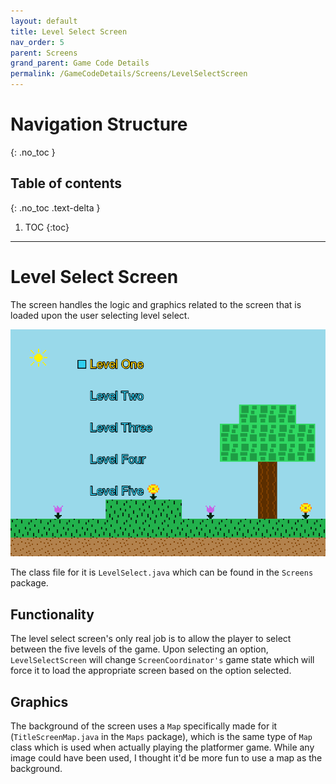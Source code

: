 ```yaml
---
layout: default
title: Level Select Screen
nav_order: 5
parent: Screens
grand_parent: Game Code Details
permalink: /GameCodeDetails/Screens/LevelSelectScreen
---
```


# Navigation Structure
{: .no_toc }

## Table of contents
{: .no_toc .text-delta }

1. TOC
{:toc}

---

# Level Select Screen

The screen handles the logic and graphics related to the screen that is loaded upon the user selecting level select.

![level-select-screen.PNG](../../../assets/images/level-select-screen.PNG)

The class file for it is `LevelSelect.java` which can be found in the `Screens` package.

## Functionality

The level select screen's only real job is to allow the player to select between the five levels of the game.
Upon selecting an option, `LevelSelectScreen` will change `ScreenCoordinator's` game state which will force it to load the appropriate screen based
on the option selected.


## Graphics

The background of the screen uses a `Map` specifically made for it (`TitleScreenMap.java` in the `Maps` package), which is the same type of `Map` class which
is used when actually playing the platformer game. While any image could have been used, I thought it'd be more fun to use a map as the background.


